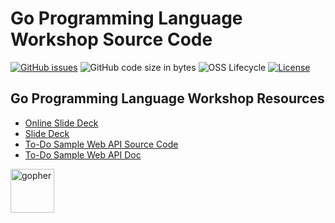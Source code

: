 # Go Programming Language Workshop Source Code

[![GitHub issues](https://img.shields.io/github/issues/rfinochi/golang-workshop-src?style=plastic)](https://github.com/rfinochi/golang-workshop-src/issues)
![GitHub code size in bytes](https://img.shields.io/github/languages/code-size/rfinochi/golang-workshop-src?style=plastic)
![OSS Lifecycle](https://img.shields.io/osslifecycle/rfinochi/golang-workshop-src?style=plastic)
[![License](https://img.shields.io/github/license/rfinochi/golang-workshop-src?style=plastic)](https://opensource.org/licenses/mit-license.php)

## Go Programming Language Workshop Resources

* [Online Slide Deck](https://deck.golang-workshop.io)
* [Slide Deck](https://github.com/rfinochi/golang-workshop-deck/tree/master/content)
* [To-Do Sample Web API Source Code](https://github.com/rfinochi/golang-workshop-todo)
* [To-Do Sample Web API Doc](https://todo.golang-workshop.io/api-docs/index.html)

<img src="https://blog.golang.org/gopher/gopher.png" alt="gopher" width="70"/>